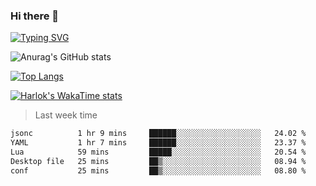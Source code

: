 ### Hi there 👋

<!--
**wray-le/wray-lee* is a ✨ _special_ ✨ repository because its `README.md` (this file) appears on your GitHub profile.

Here are some ideas to get you started:

- 🔭 I’m currently working on ...
- 🌱 I’m currently learning ...
- 👯 I’m looking to collaborate on ...
- 🤔 I’m looking for help with ...
- 💬 Ask me about ...
- 📫 How to reach me: ...
- 😄 Pronouns: ...
- ⚡ Fun fact: ...
-->
[![Typing SVG](https://readme-typing-svg.herokuapp.com?color=91BEF0&vCenter=true&lines=This+is+Wray's+profile;A+noob+developer)](https://git.io/typing-svg)


![Anurag's GitHub stats](https://github-readme-stats.vercel.app/api?username=wray-lee&show_icons=true&theme=tokyonight)


[![Top Langs](https://github-readme-stats.vercel.app/api/top-langs/?username=wray-lee&exclude_repo=wray-lee.github.io,wray-lee&layout=donut)](https://github.com/anuraghazra/github-readme-stats)


[![Harlok's WakaTime stats](https://github-readme-stats.vercel.app/api/wakatime?username=wray)](https://github.com/anuraghazra/github-readme-stats)

> Last week time

<!--START_SECTION:waka-->

```txt
jsonc          1 hr 9 mins     ██████░░░░░░░░░░░░░░░░░░░   24.02 %
YAML           1 hr 7 mins     ██████░░░░░░░░░░░░░░░░░░░   23.37 %
Lua            59 mins         █████░░░░░░░░░░░░░░░░░░░░   20.54 %
Desktop file   25 mins         ██▒░░░░░░░░░░░░░░░░░░░░░░   08.94 %
conf           25 mins         ██▒░░░░░░░░░░░░░░░░░░░░░░   08.80 %
```

<!--END_SECTION:waka-->
